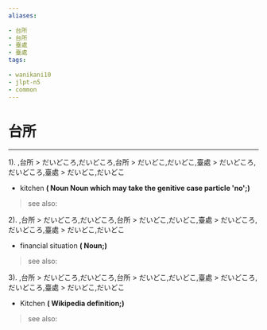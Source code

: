 ```yaml
---
aliases:
    
- 台所
- 台所
- 臺處
- 臺處
tags:
    
- wanikani10
- jlpt-n5
- common
---
```


# 台所
---
1).
,台所 > だいどころ,だいどころ,台所 > だいどこ,だいどこ,臺處 > だいどころ,だいどころ,臺處 > だいどこ,だいどこ

- kitchen
**( Noun Noun which may take the genitive case particle 'no';)**
> see also: 
            
2).
,台所 > だいどころ,だいどころ,台所 > だいどこ,だいどこ,臺處 > だいどころ,だいどころ,臺處 > だいどこ,だいどこ

- financial situation
**( Noun;)**
> see also: 
            
3).
,台所 > だいどころ,だいどころ,台所 > だいどこ,だいどこ,臺處 > だいどころ,だいどころ,臺處 > だいどこ,だいどこ

- Kitchen
**( Wikipedia definition;)**
> see also: 
            